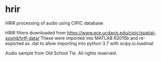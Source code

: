 # hrir
HRIR processing of audio using CIPIC database

HRIR filters downloaded from https://www.ece.ucdavis.edu/cipic/spatial-sound/hrtf-data/
These were imported into MATLAB R2015b and re-exported as .dat to allow importing into python 3.7 with scipy.io.loadmat

Audio sample from Old School Tie. All rights reserved.
